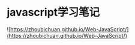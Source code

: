 # javascript学习笔记
![https://zhoubichuan.github.io/Web-JavaScript/](https://zhoubichuan.github.io/Web-JavaScript/)